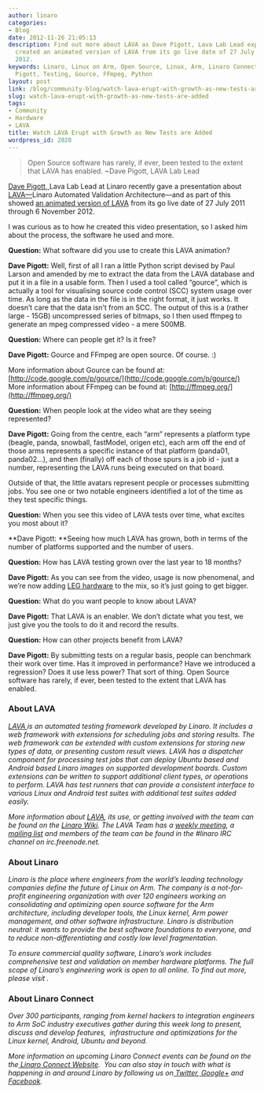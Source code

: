 ```yaml
---
author: linaro
categories:
- Blog
date: 2012-11-26 21:05:13
description: Find out more about LAVA as Dave Pigott, Lava Lab Lead explains how he
  created an animated version of LAVA from its go live date of 27 July 2011 to 6 Nov
  2012.
keywords: Linaro, Linux on Arm, Open Source, Linux, Arm, Linaro Connect, LAVA, Dave
  Pigott, Testing, Gource, FFmpeg, Python
layout: post
link: /blog/community-blog/watch-lava-erupt-with-growth-as-new-tests-are-added/
slug: watch-lava-erupt-with-growth-as-new-tests-are-added
tags:
- Community
- Hardware
- LAVA
title: Watch LAVA Erupt with Growth as New Tests are Added
wordpress_id: 2028
---
```


> Open Source software has rarely, if ever, been tested to the extent that LAVA has enabled. ~Dave Pigott, LAVA Lab Lead

[Dave Pigott, ](/about/)Lava Lab Lead at Linaro recently gave a presentation about [LAVA—](https://wiki-archive.linaro.org/Platform/LAVA)Linaro Automated Validation Architecture—and as part of this showed [an animated version of LAVA](http://youtu.be/_m1nbcRba5w) from its go live date of 27 July 2011 through 6 November 2012.

I was curious as to how he created this video presentation, so I asked him about the process, the software he used and more.

**Question:** What software did you use to create this LAVA animation?

**Dave Pigott:** Well, first of all I ran a little Python script devised by Paul Larson and amended by me to extract the data from the LAVA database and put it in a file in a usable form. Then I used a tool called “gource”, which is actually a tool for visualising source code control (SCC) system usage over time. As long as the data in the file is in the right format, it just works. It doesn’t care that the data isn’t from an SCC. The output of this is a (rather large - 15GB) uncompressed series of bitmaps, so I then used ffmpeg to generate an mpeg compressed video - a mere 500MB.

**Question:** Where can people get it? Is it free?

**Dave Pigott:** Gource and FFmpeg are open source. Of course. :)

More information about Gource can be found at: [http://code.google.com/p/gource/](http://code.google.com/p/gource/)
More information about FFmpeg can be found at: [http://ffmpeg.org/](http://ffmpeg.org/)

**Question:** When people look at the video what are they seeing represented?

**Dave Pigott:** Going from the centre, each “arm” represents a platform type (beagle, panda, snowball, fastModel, origen etc), each arm off the end of those arms represents a specific instance of that platform (panda01, panda02...), and then (finally) off each of those spurs is a job id - just a number, representing the LAVA runs being executed on that board.

Outside of that, the little avatars represent people or processes submitting jobs. You see one or two notable engineers identified a lot of the time as they test specific things.

**Question:** When you see this video of LAVA tests over time, what excites you most about it?

**Dave Pigott: **Seeing how much LAVA has grown, both in terms of the number of platforms supported and the number of users.

**Question:** How has LAVA testing grown over the last year to 18 months?

**Dave Pigott:** As you can see from the video, usage is now phenomenal, and we’re now adding [LEG hardware](/engineering/datacenter-and-cloud/) to the mix, so it’s just going to get bigger.

**Question:** What do you want people to know about LAVA?

**Dave Pigott:** That LAVA is an enabler. We don’t dictate what you test, we just give you the tools to do it and record the results.

**Question:** How can other projects benefit from LAVA?

**Dave Pigott:** By submitting tests on a regular basis, people can benchmark their work over time. Has it improved in performance? Have we introduced a regression? Does it use less power? That sort of thing. Open Source software has rarely, if ever, been tested to the extent that LAVA has enabled.


### About LAVA

_[LAVA ](https://docs.lavasoftware.org/lava/index.html) is an automated testing framework developed by Linaro. It includes a web framework with extensions for scheduling jobs and storing results. The web framework can be extended with custom extensions for storing new types of data, or presenting custom result views. LAVA has a dispatcher component for processing test jobs that can deploy Ubuntu based and Android based Linaro images on supported development boards. Custom extensions can be written to support additional client types, or operations to perform. LAVA has test runners that can provide a consistent interface to various Linux and Android test suites with additional test suites added easily._

_More information about [LAVA](https://wiki-archive.linaro.org/Platform/LAVA), its use, or getting involved with the team can be found on the [Linaro Wiki](https://wiki-archive.linaro.org/Platform/LAVA). The LAVA Team has a [weekly meeting](https://wiki-archive.linaro.org/Platform/LAB), a [mailing list](http://lists.linaro.org/mailman/listinfo/linaro-validation) and members of the team can be found in the #linaro IRC channel on irc.freenode.net._


### About Linaro


_Linaro is the place where engineers from the world’s leading technology companies define the future of Linux on Arm. The company is a not-for-profit engineering organization with over 120 engineers working on consolidating and optimizing open source software for the Arm architecture, including developer tools, the Linux kernel, Arm power management, and other software infrastructure. Linaro is distribution neutral: it wants to provide the best software foundations to everyone, and to reduce non-differentiating and costly low level fragmentation._

_To ensure commercial quality software, Linaro’s work includes comprehensive test and validation on member hardware platforms. The full scope of Linaro’s engineering work is open to all online. To find out more, please visit [](/)._


### About Linaro Connect


_Over 300 participants, ranging from kernel hackers to integration engineers to Arm SoC industry executives gather during this week long to present, discuss and develop features,  infrastructure and optimizations for the Linux kernel, Android, Ubuntu and beyond._

_More information on upcoming Linaro Connect events can be found on the the[ Linaro Connect Website](https://connect.linaro.org/).  You can also stay in touch with what is happening in and around Linaro by following us on[ Twitter](https://twitter.com/LinaroOrg),[ Google+](https://plus.google.com/+LinaroOnAir) and[ Facebook](https://www.facebook.com/LinaroOrg)._

